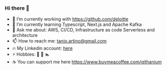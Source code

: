 ### Hi there 👋

- 🔭 I’m currently working with https://github.com/deloitte
- 🌱 I’m currently learning Typescript, Next.js and Apache Kafka
- 💬 Ask me about: AWS, CI/CD, Infrastructure as code Serverless and architecture
- 📫 How to reach me: tanio.artino@gmail.com
- :fire: My Linkedin account: [here](https://www.linkedin.com/in/gaetanoartino/) 
- ⚡ Hobbies: :bicyclist: :tennis: :swimmer:
- :coffee: You can support me here https://www.buymeacoffee.com/githanium

